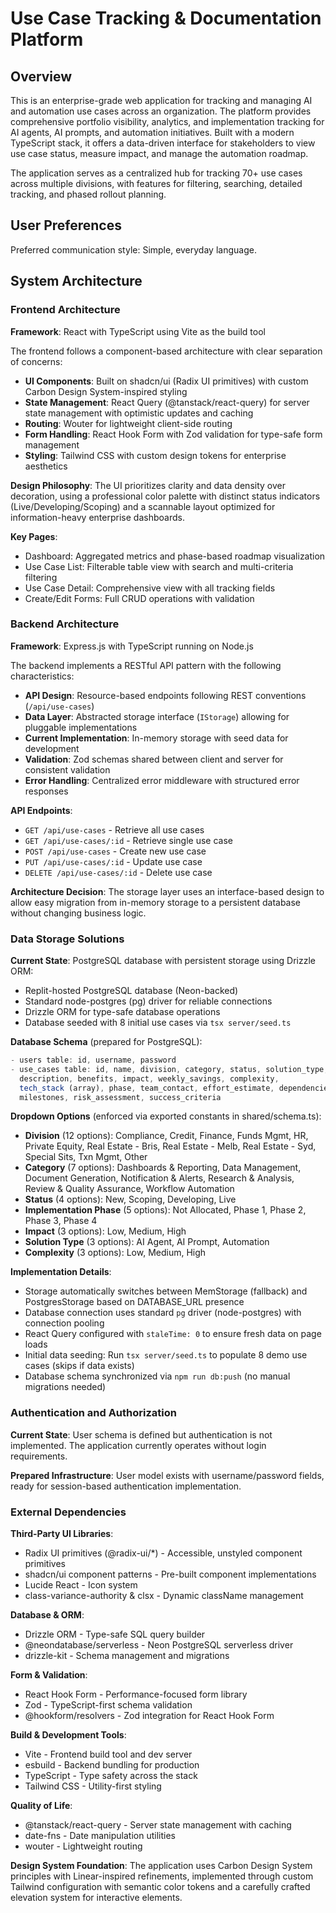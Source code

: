 # Use Case Tracking & Documentation Platform

## Overview

This is an enterprise-grade web application for tracking and managing AI and automation use cases across an organization. The platform provides comprehensive portfolio visibility, analytics, and implementation tracking for AI agents, AI prompts, and automation initiatives. Built with a modern TypeScript stack, it offers a data-driven interface for stakeholders to view use case status, measure impact, and manage the automation roadmap.

The application serves as a centralized hub for tracking 70+ use cases across multiple divisions, with features for filtering, searching, detailed tracking, and phased rollout planning.

## User Preferences

Preferred communication style: Simple, everyday language.

## System Architecture

### Frontend Architecture

**Framework**: React with TypeScript using Vite as the build tool

The frontend follows a component-based architecture with clear separation of concerns:

- **UI Components**: Built on shadcn/ui (Radix UI primitives) with custom Carbon Design System-inspired styling
- **State Management**: React Query (@tanstack/react-query) for server state management with optimistic updates and caching
- **Routing**: Wouter for lightweight client-side routing
- **Form Handling**: React Hook Form with Zod validation for type-safe form management
- **Styling**: Tailwind CSS with custom design tokens for enterprise aesthetics

**Design Philosophy**: The UI prioritizes clarity and data density over decoration, using a professional color palette with distinct status indicators (Live/Developing/Scoping) and a scannable layout optimized for information-heavy enterprise dashboards.

**Key Pages**:
- Dashboard: Aggregated metrics and phase-based roadmap visualization
- Use Case List: Filterable table view with search and multi-criteria filtering
- Use Case Detail: Comprehensive view with all tracking fields
- Create/Edit Forms: Full CRUD operations with validation

### Backend Architecture

**Framework**: Express.js with TypeScript running on Node.js

The backend implements a RESTful API pattern with the following characteristics:

- **API Design**: Resource-based endpoints following REST conventions (`/api/use-cases`)
- **Data Layer**: Abstracted storage interface (`IStorage`) allowing for pluggable implementations
- **Current Implementation**: In-memory storage with seed data for development
- **Validation**: Zod schemas shared between client and server for consistent validation
- **Error Handling**: Centralized error middleware with structured error responses

**API Endpoints**:
- `GET /api/use-cases` - Retrieve all use cases
- `GET /api/use-cases/:id` - Retrieve single use case
- `POST /api/use-cases` - Create new use case
- `PUT /api/use-cases/:id` - Update use case
- `DELETE /api/use-cases/:id` - Delete use case

**Architecture Decision**: The storage layer uses an interface-based design to allow easy migration from in-memory storage to a persistent database without changing business logic.

### Data Storage Solutions

**Current State**: PostgreSQL database with persistent storage using Drizzle ORM:
- Replit-hosted PostgreSQL database (Neon-backed)
- Standard node-postgres (pg) driver for reliable connections
- Drizzle ORM for type-safe database operations
- Database seeded with 8 initial use cases via `tsx server/seed.ts`

**Database Schema** (prepared for PostgreSQL):
```typescript
- users table: id, username, password
- use_cases table: id, name, division, category, status, solution_type, 
  description, benefits, impact, weekly_savings, complexity,
  tech_stack (array), phase, team_contact, effort_estimate, dependencies,
  milestones, risk_assessment, success_criteria
```

**Dropdown Options** (enforced via exported constants in shared/schema.ts):
- **Division** (12 options): Compliance, Credit, Finance, Funds Mgmt, HR, Private Equity, Real Estate - Bris, Real Estate - Melb, Real Estate - Syd, Special Sits, Txn Mgmt, Other
- **Category** (7 options): Dashboards & Reporting, Data Management, Document Generation, Notification & Alerts, Research & Analysis, Review & Quality Assurance, Workflow Automation
- **Status** (4 options): New, Scoping, Developing, Live
- **Implementation Phase** (5 options): Not Allocated, Phase 1, Phase 2, Phase 3, Phase 4
- **Impact** (3 options): Low, Medium, High
- **Solution Type** (3 options): AI Agent, AI Prompt, Automation
- **Complexity** (3 options): Low, Medium, High

**Implementation Details**:
- Storage automatically switches between MemStorage (fallback) and PostgresStorage based on DATABASE_URL presence
- Database connection uses standard `pg` driver (node-postgres) with connection pooling
- React Query configured with `staleTime: 0` to ensure fresh data on page loads
- Initial data seeding: Run `tsx server/seed.ts` to populate 8 demo use cases (skips if data exists)
- Database schema synchronized via `npm run db:push` (no manual migrations needed)

### Authentication and Authorization

**Current State**: User schema is defined but authentication is not implemented. The application currently operates without login requirements.

**Prepared Infrastructure**: User model exists with username/password fields, ready for session-based authentication implementation.

### External Dependencies

**Third-Party UI Libraries**:
- Radix UI primitives (@radix-ui/*) - Accessible, unstyled component primitives
- shadcn/ui component patterns - Pre-built component implementations
- Lucide React - Icon system
- class-variance-authority & clsx - Dynamic className management

**Database & ORM**:
- Drizzle ORM - Type-safe SQL query builder
- @neondatabase/serverless - Neon PostgreSQL serverless driver
- drizzle-kit - Schema management and migrations

**Form & Validation**:
- React Hook Form - Performance-focused form library
- Zod - TypeScript-first schema validation
- @hookform/resolvers - Zod integration for React Hook Form

**Build & Development Tools**:
- Vite - Frontend build tool and dev server
- esbuild - Backend bundling for production
- TypeScript - Type safety across the stack
- Tailwind CSS - Utility-first styling

**Quality of Life**:
- @tanstack/react-query - Server state management with caching
- date-fns - Date manipulation utilities
- wouter - Lightweight routing

**Design System Foundation**:
The application uses Carbon Design System principles with Linear-inspired refinements, implemented through custom Tailwind configuration with semantic color tokens and a carefully crafted elevation system for interactive elements.